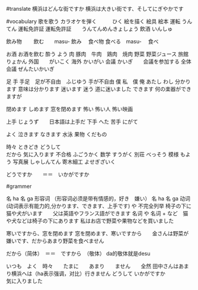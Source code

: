 #translate
横浜はどんな街ですか
横浜は大きい街です、そしてにぎやかです



#vocabulary
歌を歌う
カラオケを弾く　　　ひく
絵を描く
絵具
絵本
運転		うんてん
運転免許証	運転免許証　　うんてんめんきょしょう
飲酒		いんしゅ

飲み物　　	飲む　　masu- 	飲み　
食べ物		食べる　masu- 　食べ


お酒		お酒を飲む
酔う		よう
肉	豚肉　牛肉　鶏肉　焼肉
野菜		野菜ジュース
旅館	りょかん
外国　　がいこく
海外	かいがい
会議	かいぎ　　会議を参加する
全体会議	ぜんたいかいぎ


足	手	手足　足が不自由　ふじゆう	手が不自由
僕	私　僕	俺	あたし	わし
分かります	意味は分かります
迷います	迷う	道に迷いました
できます	何の楽器ができますが


閉めます	しめます	窓を閉めます
怖い	怖い人	怖い映画

上手	じょうず　　日本語は上手だ
下手	へた
苦手	にがて

よく
泣きます	なきます
水泳
果物	くだもの

時々	ときどき
どうして	
だから
気に入ります
不合格	ふごうかく
数学	すうがく
別荘	べっそう
模様	もよう
写真展	しゃしんてん
寄木細工	よせぎざいく




どうですか　　＝＝　いかがですか




#grammer

名 ha 名 ga 形容词 （形容词必须是带有情感的，好き　嫌い）
名 ha 名 ga  动词(动词表示有能力的,分かります、できます、上手です)
や	不完全列举	椅子の下に猫や犬がいます　　父は英語やフランス語ができます
名词 や 名词 + など　猫や犬などは椅子の下にあります
私はお店で野菜や果物などを買いました

寒いですから、窓を閉めます
窓を閉めます、寒いですから　　金さんは野菜が嫌いです、だからあまり野菜を食べません


だから（简体）　＝＝　ですから　（敬体）  da的敬体就是desu

いつも　よく　時々　　たまに　　あまり　　ません　　全然
田中さんはあまり横浜へは（ha表示强调，对比）行きません
どうして
いかがですか	
気に入りました








